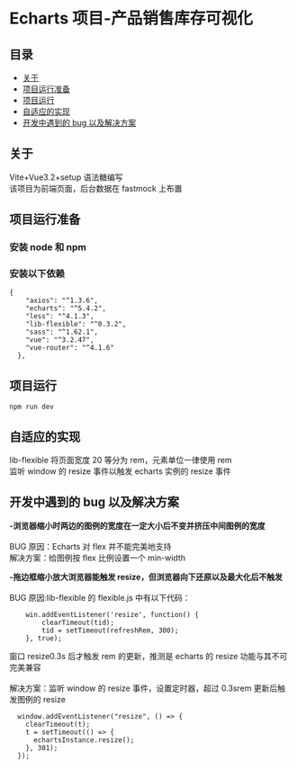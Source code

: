 # Echarts 项目-产品销售库存可视化

## 目录

- [关于](#about)
- [项目运行准备](#getting_started)
- [项目运行](#usage)
- [自适应的实现](#resize)
- [开发中遇到的 bug 以及解决方案](#bug)

## 关于 <a name = "about"></a>

Vite+Vue3.2+setup 语法糖编写 <br>
该项目为前端页面，后台数据在 fastmock 上布置

## 项目运行准备 <a name = "getting_started"></a>

### 安装 node 和 npm

### 安装以下依赖

```
{
    "axios": "^1.3.6",
    "echarts": "^5.4.2",
    "less": "^4.1.3",
    "lib-flexible": "^0.3.2",
    "sass": "^1.62.1",
    "vue": "^3.2.47",
    "vue-router": "^4.1.6"
  },
```

## 项目运行 <a name = "usage"></a>

```
npm run dev
```

## 自适应的实现 <a name = "resize"></a>

lib-flexible 将页面宽度 20 等分为 rem，元素单位一律使用 rem <br>
监听 window 的 resize 事件以触发 echarts 实例的 resize 事件

## 开发中遇到的 bug 以及解决方案 <a name = "bug"></a>

**-浏览器缩小时两边的图例的宽度在一定大小后不变并挤压中间图例的宽度** <br><br>
BUG 原因：Echarts 对 flex 并不能完美地支持<br>
解决方案：给图例按 flex 比例设置一个 min-width

**-拖边框缩小放大浏览器能触发 resize，但浏览器向下还原以及最大化后不触发** <br><br>
BUG 原因:lib-flexible 的 flexible.js 中有以下代码：

```
    win.addEventListener('resize', function() {
        clearTimeout(tid);
        tid = setTimeout(refreshRem, 300);
    }, true);
```

窗口 resize0.3s 后才触发 rem 的更新，推测是 echarts 的 resize 功能与其不可完美兼容 <br><br>
解决方案：监听 window 的 resize 事件，设置定时器，超过 0.3srem 更新后触发图例的 resize

```
  window.addEventListener("resize", () => {
    clearTimeout(t);
    t = setTimeout(() => {
      echartsInstance.resize();
    }, 301);
  });
```
